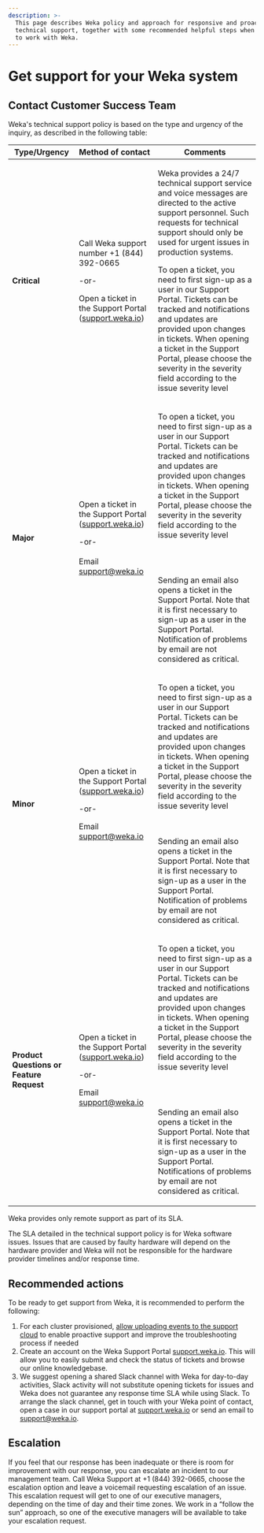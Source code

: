 ```yaml
---
description: >-
  This page describes Weka policy and approach for responsive and proactive
  technical support, together with some recommended helpful steps when starting
  to work with Weka.
---
```


# Get support for your Weka system

## Contact Customer Success Team

Weka's technical support policy is based on the type and urgency of the inquiry, as described in the following table:

| **Type/Urgency**                          | **Method of contact**                                                                                                                                                                        | **Comments**                                                                                                                                                                                                                                                                                                                                                                                                                                                                                                                                                   |
| ----------------------------------------- | -------------------------------------------------------------------------------------------------------------------------------------------------------------------------------------------- | -------------------------------------------------------------------------------------------------------------------------------------------------------------------------------------------------------------------------------------------------------------------------------------------------------------------------------------------------------------------------------------------------------------------------------------------------------------------------------------------------------------------------------------------------------------- |
| **Critical**                              | <p>Call Weka support number +1 (844) 392-0665</p><p></p><p>-or-</p><p></p><p>Open a ticket in the Support Portal (<a href="http://support.weka.io/">support.weka.io</a>)</p><p></p>          | <p>Weka provides a 24/7 technical support service and voice messages are directed to the active support personnel. Such requests for technical support should only be used for urgent issues in production systems.</p><p></p><p></p><p></p><p>To open a ticket, you need to first sign-up as a user in our Support Portal. Tickets can be tracked and notifications and updates are provided upon changes in tickets. When opening a ticket in the Support Portal, please choose the severity in the severity field according to the issue severity level</p> |
| **Major**                                 | <p>Open a ticket in the Support Portal (<a href="http://support.weka.io/">support.weka.io</a>)</p><p></p><p>-or-<br><br>Email <a href="mailto:support@weka.io">support@weka.io</a></p>       | <p>To open a ticket, you need to first sign-up as a user in our Support Portal. Tickets can be tracked and notifications and updates are provided upon changes in tickets. When opening a ticket in the Support Portal, please choose the severity in the severity field according to the issue severity level</p><p><br><br></p><p>Sending an email also opens a ticket in the Support Portal. Note that it is first necessary to sign-up as a user in the Support Portal. Notification of problems by email are not considered as critical.</p>              |
| **Minor**                                 | <p>Open a ticket in the Support Portal (<a href="http://support.weka.io/">support.weka.io</a>)</p><p></p><p>-or-</p><p></p><p>Email <a href="mailto:support@weka.io">support@weka.io</a></p> | <p>To open a ticket, you need to first sign-up as a user in our Support Portal. Tickets can be tracked and notifications and updates are provided upon changes in tickets. When opening a ticket in the Support Portal, please choose the severity in the severity field according to the issue severity level</p><p></p><p><br></p><p>Sending an email also opens a ticket in the Support Portal. Note that it is first necessary to sign-up as a user in the Support Portal. Notification of problems by email are not considered as critical.</p>           |
| **Product Questions or Feature Request**  | <p>Open a ticket in the Support Portal (<a href="http://support.weka.io/">support.weka.io</a>)</p><p></p><p>-or-</p><p></p><p>Email <a href="mailto:support@weka.io">support@weka.io</a></p> | <p>To open a ticket, you need to first sign-up as a user in our Support Portal. Tickets can be tracked and notifications and updates are provided upon changes in tickets. When opening a ticket in the Support Portal, please choose the severity in the severity field according to the issue severity level</p><p><br><br></p><p>Sending an email also opens a ticket in the Support Portal. Note that it is first necessary to sign-up as a user in the Support Portal. Notifications of problems by email are not considered as critical.</p>             |

Weka provides only remote support as part of its SLA.&#x20;

The SLA detailed in the technical support policy is for Weka software issues. Issues that are caused by faulty hardware will depend on the hardware provider and Weka will not be responsible for the hardware provider timelines and/or response time.&#x20;

## Recommended actions

To be ready to get support from Weka, it is recommended to perform the following:

1. For each cluster provisioned, [allow uploading events to the support cloud](the-wekaio-support-cloud.md) to enable proactive support and improve the troubleshooting process if needed
2. Create an account on the Weka Support Portal [support.weka.io](http://support.weka.io/).  This will allow you to easily submit and check the status of tickets and browse our online knowledgebase.
3. We suggest opening a shared Slack channel with Weka for day-to-day activities, Slack activity will not substitute opening tickets for issues and Weka does not guarantee any response time SLA while using Slack. To arrange the slack channel, get in touch with your Weka point of contact, open a case in our support portal at [support.weka.io](http://support.weka.io/) or send an email to [support@weka.io](mailto:support@weka.io).

## Escalation

If you feel that our response has been inadequate or there is room for improvement with our response, you can escalate an incident to our management team. Call Weka Support at +1 (844) 392-0665, choose the escalation option and leave a voicemail requesting escalation of an issue. This escalation request will get to one of our executive managers, depending on the time of day and their time zones. We work in a “follow the sun” approach, so one of the executive managers will be available to take your escalation request.

